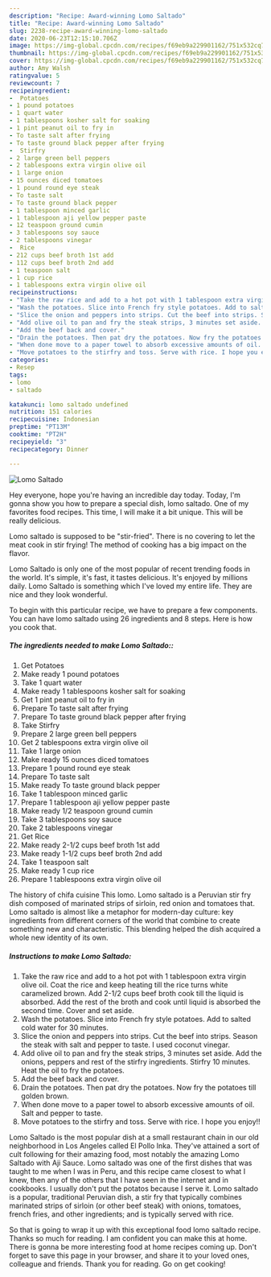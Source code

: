 ```yaml
---
description: "Recipe: Award-winning Lomo Saltado"
title: "Recipe: Award-winning Lomo Saltado"
slug: 2238-recipe-award-winning-lomo-saltado
date: 2020-06-23T12:15:10.706Z
image: https://img-global.cpcdn.com/recipes/f69eb9a229901162/751x532cq70/lomo-saltado-recipe-main-photo.jpg
thumbnail: https://img-global.cpcdn.com/recipes/f69eb9a229901162/751x532cq70/lomo-saltado-recipe-main-photo.jpg
cover: https://img-global.cpcdn.com/recipes/f69eb9a229901162/751x532cq70/lomo-saltado-recipe-main-photo.jpg
author: Amy Walsh
ratingvalue: 5
reviewcount: 7
recipeingredient:
-  Potatoes
- 1 pound potatoes
- 1 quart water
- 1 tablespoons kosher salt for soaking
- 1 pint peanut oil to fry in
- To taste salt after frying
- To taste ground black pepper after frying
-  Stirfry
- 2 large green bell peppers
- 2 tablespoons extra virgin olive oil
- 1 large onion
- 15 ounces diced tomatoes
- 1 pound round eye steak
- To taste salt
- To taste ground black pepper
- 1 tablespoon minced garlic
- 1 tablespoon aji yellow pepper paste
- 12 teaspoon ground cumin
- 3 tablespoons soy sauce
- 2 tablespoons vinegar
-  Rice
- 212 cups beef broth 1st add
- 112 cups beef broth 2nd add
- 1 teaspoon salt
- 1 cup rice
- 1 tablespoons extra virgin olive oil
recipeinstructions:
- "Take the raw rice and add to a hot pot with 1 tablespoon extra virgin olive oil. Coat the rice and keep heating till the rice turns white caramelized brown. Add 2-1/2 cups beef broth cook till the liquid is absorbed. Add the rest of the broth and cook until liquid is absorbed the second time. Cover and set aside."
- "Wash the potatoes. Slice into French fry style potatoes. Add to salted cold water for 30 minutes."
- "Slice the onion and peppers into strips. Cut the beef into strips. Season the steak with salt and pepper to taste. I used coconut vinegar."
- "Add olive oil to pan and fry the steak strips, 3 minutes set aside. Add the onions, peppers and rest of the stirfry ingredients. Stirfry 10 minutes. Heat the oil to fry the potatoes."
- "Add the beef back and cover."
- "Drain the potatoes. Then pat dry the potatoes. Now fry the potatoes till golden brown."
- "When done move to a paper towel to absorb excessive amounts of oil. Salt and pepper to taste."
- "Move potatoes to the stirfry and toss. Serve with rice. I hope you enjoy!!"
categories:
- Resep
tags:
- lomo
- saltado

katakunci: lomo saltado undefined
nutrition: 151 calories
recipecuisine: Indonesian
preptime: "PT13M"
cooktime: "PT2H"
recipeyield: "3"
recipecategory: Dinner

---
```



![Lomo Saltado](https://img-global.cpcdn.com/recipes/f69eb9a229901162/751x532cq70/lomo-saltado-recipe-main-photo.jpg)

Hey everyone, hope you're having an incredible day today. Today, I'm gonna show you how to prepare a special dish, lomo saltado. One of my favorites food recipes. This time, I will make it a bit unique. This will be really delicious.

Lomo saltado is supposed to be &#34;stir-fried&#34;. There is no covering to let the meat cook in stir frying! The method of cooking has a big impact on the flavor.

Lomo Saltado is only one of the most popular of recent trending foods in the world. It's simple, it's fast, it tastes delicious. It's enjoyed by millions daily. Lomo Saltado is something which I've loved my entire life. They are nice and they look wonderful.


To begin with this particular recipe, we have to prepare a few components. You can have lomo saltado using 26 ingredients and 8 steps. Here is how you cook that.

##### The ingredients needed to make Lomo Saltado::

1. Get  Potatoes
1. Make ready 1 pound potatoes
1. Take 1 quart water
1. Make ready 1 tablespoons kosher salt for soaking
1. Get 1 pint peanut oil to fry in
1. Prepare To taste salt after frying
1. Prepare To taste ground black pepper after frying
1. Take  Stirfry
1. Prepare 2 large green bell peppers
1. Get 2 tablespoons extra virgin olive oil
1. Take 1 large onion
1. Make ready 15 ounces diced tomatoes
1. Prepare 1 pound round eye steak
1. Prepare To taste salt
1. Make ready To taste ground black pepper
1. Take 1 tablespoon minced garlic
1. Prepare 1 tablespoon aji yellow pepper paste
1. Make ready 1/2 teaspoon ground cumin
1. Take 3 tablespoons soy sauce
1. Take 2 tablespoons vinegar
1. Get  Rice
1. Make ready 2-1/2 cups beef broth 1st add
1. Make ready 1-1/2 cups beef broth 2nd add
1. Take 1 teaspoon salt
1. Make ready 1 cup rice
1. Prepare 1 tablespoons extra virgin olive oil


The history of chifa cuisine This lomo. Lomo saltado is a Peruvian stir fry dish composed of marinated strips of sirloin, red onion and tomatoes that. Lomo saltado is almost like a metaphor for modern-day culture: key ingredients from different corners of the world that combine to create something new and characteristic. This blending helped the dish acquired a whole new identity of its own. 

##### Instructions to make Lomo Saltado:

1. Take the raw rice and add to a hot pot with 1 tablespoon extra virgin olive oil. Coat the rice and keep heating till the rice turns white caramelized brown. Add 2-1/2 cups beef broth cook till the liquid is absorbed. Add the rest of the broth and cook until liquid is absorbed the second time. Cover and set aside.
1. Wash the potatoes. Slice into French fry style potatoes. Add to salted cold water for 30 minutes.
1. Slice the onion and peppers into strips. Cut the beef into strips. Season the steak with salt and pepper to taste. I used coconut vinegar.
1. Add olive oil to pan and fry the steak strips, 3 minutes set aside. Add the onions, peppers and rest of the stirfry ingredients. Stirfry 10 minutes. Heat the oil to fry the potatoes.
1. Add the beef back and cover.
1. Drain the potatoes. Then pat dry the potatoes. Now fry the potatoes till golden brown.
1. When done move to a paper towel to absorb excessive amounts of oil. Salt and pepper to taste.
1. Move potatoes to the stirfry and toss. Serve with rice. I hope you enjoy!!


Lomo Saltado is the most popular dish at a small restaurant chain in our old neighborhood in Los Angeles called El Pollo Inka. They&#39;ve attained a sort of cult following for their amazing food, most notably the amazing Lomo Saltado with Aji Sauce. Lomo saltado was one of the first dishes that was taught to me when I was in Peru, and this recipe came closest to what I knew, then any of the others that I have seen in the internet and in cookbooks. I usually don&#39;t put the potatos because I serve it. Lomo saltado is a popular, traditional Peruvian dish, a stir fry that typically combines marinated strips of sirloin (or other beef steak) with onions, tomatoes, french fries, and other ingredients; and is typically served with rice. 

So that is going to wrap it up with this exceptional food lomo saltado recipe. Thanks so much for reading. I am confident you can make this at home. There is gonna be more interesting food at home recipes coming up. Don't forget to save this page in your browser, and share it to your loved ones, colleague and friends. Thank you for reading. Go on get cooking!

